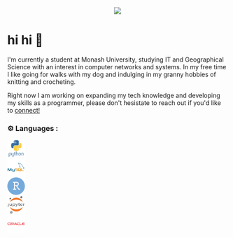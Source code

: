 <div id="header" align="center">
    <img src=llamkt.png width="350"/>
</div>

# hi hi :space_invader:


I'm currently a student at Monash University, studying IT and Geographical Science with an interest in computer networks and systems. In my free time I like going for walks with my dog and indulging in my granny hobbies of knitting and crocheting.

Right now I am working on expanding my tech knowledge and developing my skills as a programmer, please don't hesistate to reach out if you'd like to [connect!](mailto:llamkttt@gmail.com?subject=Github)

### :gear: Languages :
<div>
    <img src="https://github.com/devicons/devicon/blob/master/icons/python/python-original-wordmark.svg" title="Python" alt="Python" width="40"><br/>
    <img src="https://github.com/devicons/devicon/blob/master/icons/mysql/mysql-original-wordmark.svg" title="MySQL"  alt="MySQL" width="40"><br/>
    <img src="https://github.com/devicons/devicon/blob/master/icons/rstudio/rstudio-original.svg" title="RStudio" alt="RStudio" width="40"><br/>
    <img src="https://github.com/devicons/devicon/blob/master/icons/jupyter/jupyter-original-wordmark.svg" title="Jupyter" alt="Jupyter" width="40"><br/>
    <img src="https://github.com/devicons/devicon/blob/master/icons/oracle/oracle-original.svg" title="Oracle" alt="Oracle" width="40">
</div>


